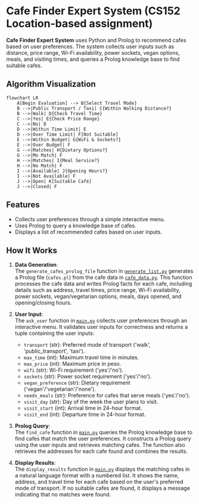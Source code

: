 # Cafe Finder Expert System (CS152 Location-based assignment)

**Cafe Finder Expert System** uses Python and Prolog to recommend cafes based on user preferences. The system collects user inputs such as distance, price range, Wi-Fi availability, power sockets, vegan options, meals, and visiting times, and queries a Prolog knowledge base to find suitable cafes.


## Algorithm Visualization
```mermaid
flowchart LR
    A[Begin Evaluation] --> B{Select Travel Mode}
    B -->|Public Transport / Taxi| C{Within Walking Distance?}
    B -->|Walk| D{Check Travel Time}
    C -->|Yes| E{Check Price Range}
    C -->|No| D
    D -->|Within Time Limit| E
    D -->|Over Time Limit| F[Not Suitable]
    E -->|Within Budget| G{WiFi & Sockets?}
    E -->|Over Budget| F
    G -->|Matches| H{Dietary Options?}
    G -->|Mo Match| F
    H -->|Matches| I{Meal Service?}
    H -->|No Match| F
    I -->|Available| J{Opening Hours?}
    I -->|Not Available| F
    J -->|Open| K[Suitable Café]
    J -->|Closed| F

```


## Features
- Collects user preferences through a simple interactive menu.
- Uses Prolog to query a knowledge base of cafes.
- Displays a list of recommended cafes based on user inputs.

## How It Works
1. **Data Generation**:  
   The `generate_cafes_prolog_file` function in [`generate_list.py`](generate_list.py) generates a Prolog file (`cafes.pl`) from the cafe data in [`cafe_data.py`](cafe_data.py). This function processes the cafe data and writes Prolog facts for each cafe, including details such as address, travel times, price range, Wi-Fi availability, power sockets, vegan/vegetarian options, meals, days opened, and opening/closing hours.

2. **User Input**:  
   The `ask_user` function in [`main.py`](main.py) collects user preferences through an interactive menu. It validates user inputs for correctness and returns a tuple containing the user inputs:
   - `transport` (str): Preferred mode of transport ('walk', 'public_transport', 'taxi').
   - `max_time` (int): Maximum travel time in minutes.
   - `max_price` (int): Maximum price in peso.
   - `wifi` (str): Wi-Fi requirement ('yes'/'no').
   - `sockets` (str): Power socket requirement ('yes'/'no').
   - `vegan_preference` (str): Dietary requirement ('vegan'/'vegetarian'/'none').
   - `needs_meals` (str): Preference for cafes that serve meals ('yes'/'no').
   - `visit_day` (str): Day of the week the user plans to visit.
   - `visit_start` (int): Arrival time in 24-hour format.
   - `visit_end` (int): Departure time in 24-hour format.

3. **Prolog Query**:  
   The `find_cafe` function in [`main.py`](main.py) queries the Prolog knowledge base to find cafes that match the user preferences. It constructs a Prolog query using the user inputs and retrieves matching cafes. The function also retrieves the addresses for each cafe found and combines the results.

4. **Display Results**:  
   The `display_results` function in [`main.py`](main.py) displays the matching cafes in a natural language format with a numbered list. It shows the name, address, and travel time for each cafe based on the user's preferred mode of transport. If no suitable cafes are found, it displays a message indicating that no matches were found.
